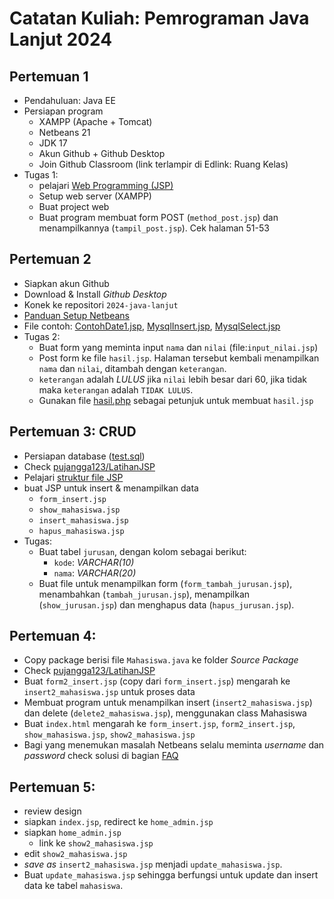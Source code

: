 # Catatan Kuliah: Pemrograman Java Lanjut 2024

## Pertemuan 1
- Pendahuluan: Java EE
- Persiapan program
  - XAMPP (Apache + Tomcat)
  - Netbeans 21
  - JDK 17
  - Akun Github + Github Desktop 
  - Join Github Classroom (link terlampir di Edlink: Ruang Kelas)
- Tugas 1:
  - pelajari [Web Programming (JSP)](docs/res/Web-Programming-(JSP).pdf)
  - Setup web server (XAMPP)
  - Buat project web
  - Buat program membuat form POST (`method_post.jsp`) dan menampilkannya (`tampil_post.jsp`). Cek halaman 51-53
  
## Pertemuan 2
- Siapkan akun Github
- Download & Install _Github Desktop_
- Konek ke repositori `2024-java-lanjut`
- [Panduan Setup Netbeans](docs/setup.md)
- File contoh: [ContohDate1.jsp](src/ContohDate1.jsp), [MysqlInsert.jsp](src/MysqlInsert.jsp), [MysqlSelect.jsp](src/MysqlSelect.jsp.jsp)
- Tugas 2:
  - Buat form yang meminta input `nama` dan `nilai` (file:`input_nilai.jsp`)
  - Post form ke file `hasil.jsp`. Halaman tersebut kembali menampilkan `nama` dan `nilai`, ditambah dengan `keterangan`.
  - `keterangan` adalah _LULUS_ jika `nilai` lebih besar dari 60, jika tidak maka `keterangan` adalah `TIDAK LULUS`.
  - Gunakan file [hasil.php](https://github.com/ruang-belajar/java-ee/blob/master/src/hasil.php) sebagai petunjuk untuk membuat `hasil.jsp`

## Pertemuan 3: CRUD
- Persiapan database ([test.sql](src/test.sql))
- Check [pujangga123/LatihanJSP](https://github.com/pujangga123/LatihanJSP)
- Pelajari [struktur file JSP](docs/struktur-file.md)
- buat JSP untuk insert & menampilkan data
  - `form_insert.jsp`
  - `show_mahasiswa.jsp`
  - `insert_mahasiswa.jsp`
  - `hapus_mahasiswa.jsp`
- Tugas:
  - Buat tabel `jurusan`, dengan kolom sebagai berikut:
    - `kode`: _VARCHAR(10)_
    - `nama`: _VARCHAR(20)_
  - Buat file untuk menampilkan form (`form_tambah_jurusan.jsp`), menambahkan (`tambah_jurusan.jsp`), menampilkan (`show_jurusan.jsp`) dan menghapus data (`hapus_jurusan.jsp`).

## Pertemuan 4:
- Copy package berisi file `Mahasiswa.java` ke folder _Source Package_
- Check [pujangga123/LatihanJSP](https://github.com/pujangga123/LatihanJSP)
- Buat `form2_insert.jsp` (copy dari `form_insert.jsp`) mengarah ke `insert2_mahasiswa.jsp` untuk proses data 
- Membuat program untuk menampilkan insert (`insert2_mahasiswa.jsp`) dan delete (`delete2_mahasiswa.jsp`), menggunakan class Mahasiswa
- Buat `index.html` mengarah ke `form_insert.jsp`, `form2_insert.jsp`, `show_mahasiswa.jsp`, `show2_mahasiswa.jsp` 
- Bagi yang menemukan masalah Netbeans selalu meminta _username_ dan _password_ check solusi di bagian [FAQ](docs/faq.md)

## Pertemuan 5:
- review design
- siapkan `index.jsp`, redirect ke `home_admin.jsp`
- siapkan `home_admin.jsp`
  - link ke `show2_mahasiswa.jsp`
- edit `show2_mahasiswa.jsp`
- _save as_ `insert2_mahasiswa.jsp` menjadi `update_mahasiswa.jsp`.
- Buat `update_mahasiswa.jsp` sehingga berfungsi untuk update dan insert data ke tabel `mahasiswa`. 